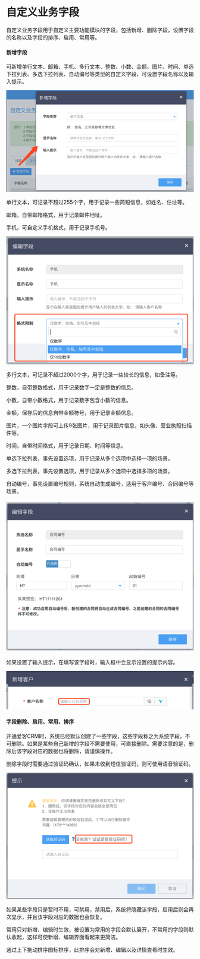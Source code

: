 # 自定义业务字段

自定义业务字段用于自定义主要功能模块的字段，包括新增、删除字段，设置字段的名称以及字段的排序、启用、常用等。

#### 新增字段

可新增单行文本、邮箱、手机、多行文本、整数、小数、金额、图片、时间、单选下拉列表、多选下拉列表、自动编号等类型的自定义字段，可设置字段名称以及输入提示。

![](/assets/自定义字段1.png)

单行文本，可记录不超过255个字，用于记录一些简短信息，如姓名、住址等。

邮箱，自带邮箱格式，用于记录邮件地址。

手机，可自定义手机格式，用于记录手机号。

![](/assets/自定义字段2.png)

多行文本，可记录不超过2000个字，用于记录一些较长的信息，如备注等。

整数，自带整数格式，用于记录数字一定是整数的信息。

小数，自带小数格式，用于记录数字包含小数的信息。

金额，保存后的信息自带金额符号，用于记录金额信息。

图片，一个图片字段可上传9张图片，用于记录图片信息，如头像、营业执照扫描件等。

时间，自带时间格式，用于记录日期、时间等信息。

单选下拉列表，事先设置选项，用于记录从多个选项中选择一项的场景。

多选下拉列表，事先设置选项，用于记录从多个选项中选择多项的场景。

自动编号，事先设置编号规则，系统自动生成编号，适用于客户编号、合同编号等场景。

#### ![](/assets/自定义字段3.png)

如果设置了输入提示，在填写该字段时，输入框中会显示设置的提示内容。

![](/assets/自定义字段5.png)

#### 字段删除、启用、常用、排序

开通爱客CRM时，系统已经默认创建了一些字段，这些字段称之为系统字段，不可删除。如果是某些自己新增的字段不需要使用，可直接删除。需要注意的是，删除后该字段对应的数据也将删除，请谨慎操作。

删除字段时需要通过验证码确认，如果未收到短信验证码，则可使用语音验证码。

![](/assets/自定义字段4.png)

如果某些字段只是暂时不用，可禁用，禁用后，系统将隐藏该字段，启用后则会再次显示，并且该字段对应的数据也会恢复。

常用只对新增、编辑时生效，被设置为常用的字段会默认展开，不常用的字段则默认收起，这样可使新增、编辑界面看起来更简洁。

通过上下拖动排序图标排序，此排序会对新增、编辑以及详情查看时生效。

